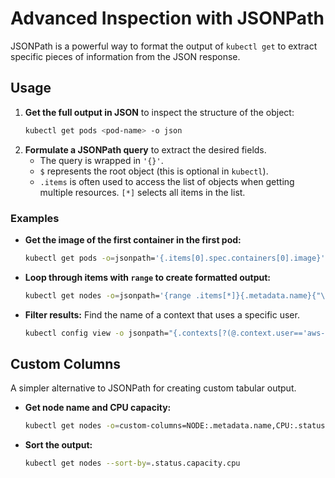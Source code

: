 # Advanced Inspection with JSONPath

JSONPath is a powerful way to format the output of `kubectl get` to extract specific pieces of information from the JSON response.

## Usage

1.  **Get the full output in JSON** to inspect the structure of the object:
    ```bash
    kubectl get pods <pod-name> -o json
    ```
2.  **Formulate a JSONPath query** to extract the desired fields.
    *   The query is wrapped in `'{}'`.
    *   `$` represents the root object (this is optional in `kubectl`).
    *   `.items` is often used to access the list of objects when getting multiple resources. `[*]` selects all items in the list.

### Examples

*   **Get the image of the first container in the first pod:**
    ```bash
    kubectl get pods -o=jsonpath='{.items[0].spec.containers[0].image}'
    ```
*   **Loop through items with `range` to create formatted output:**
    ```bash
    kubectl get nodes -o=jsonpath='{range .items[*]}{.metadata.name}{"\t"}{.status.capacity.cpu}{"\n"}{end}'
    ```
*   **Filter results:** Find the name of a context that uses a specific user.
    ```bash
    kubectl config view -o jsonpath="{.contexts[?(@.context.user=='aws-user')].name}"
    ```

## Custom Columns

A simpler alternative to JSONPath for creating custom tabular output.

*   **Get node name and CPU capacity:**
    ```bash
    kubectl get nodes -o=custom-columns=NODE:.metadata.name,CPU:.status.capacity.cpu
    ```
*   **Sort the output:**
    ```bash
    kubectl get nodes --sort-by=.status.capacity.cpu
    ```
